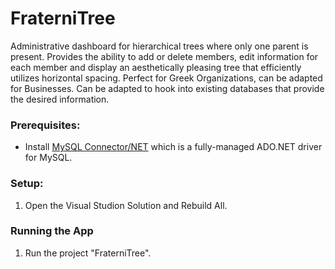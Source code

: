# FraterniTree

Administrative dashboard for hierarchical trees where only one parent is present. 
Provides the ability to add or delete members, edit information for each member and 
display an aesthetically pleasing tree that efficiently utilizes horizontal spacing. 
Perfect for Greek Organizations, can be adapted for Businesses. Can be adapted to hook 
into existing databases that provide the desired information.

### Prerequisites:  
-  Install [MySQL Connector/NET][mysqlnet] which is a fully-managed ADO.NET driver for MySQL.

### Setup:  
1.  Open the Visual Studion Solution and Rebuild All.  

### Running the App
1.  Run the project "FraterniTree".

[mysqlnet]: http://dev.mysql.com/downloads/connector/net/#downloads

